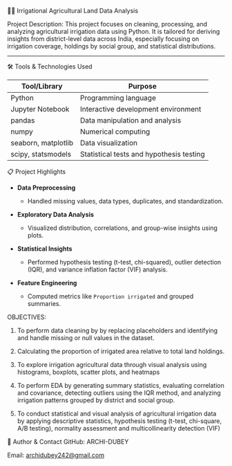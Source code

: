 🧑‍🌾 Irrigational Agricultural Land Data Analysis

Project Description: This project focuses on cleaning, processing, and analyzing agricultural irrigation data using Python. It is tailored for deriving insights from district-level data across India, especially focusing on irrigation coverage, holdings by social group, and statistical distributions.

---

🛠️ Tools & Technologies Used

| Tool/Library        | Purpose                                |
|---------------------|----------------------------------------|
| Python              | Programming language                   |
| Jupyter Notebook    | Interactive development environment    |
| pandas              | Data manipulation and analysis         |
| numpy               | Numerical computing                    |
| seaborn, matplotlib | Data visualization                     |
| scipy, statsmodels  | Statistical tests and hypothesis testing |


📋 Project Highlights

- **Data Preprocessing**
  - Handled missing values, data types, duplicates, and standardization.
  
- **Exploratory Data Analysis**
  - Visualized distribution, correlations, and group-wise insights using plots.
  
- **Statistical Insights**
  - Performed hypothesis testing (t-test, chi-squared), outlier detection (IQR), and variance inflation factor (VIF) analysis.
  
- **Feature Engineering**
  - Computed metrics like `Proportion irrigated` and grouped summaries.


OBJECTIVES:
1. To perform data cleaning by by replacing placeholders and identifying and handle missing or null values in the dataset.

2. Calculating the proportion of irrigated area relative to total land holdings.

3. To explore irrigation agricultural data through visual analysis using histograms, boxplots, scatter plots, and heatmaps

4. To perform EDA by generating summary statistics, evaluating correlation and covariance, detecting outliers using the IQR method, and analyzing irrigation patterns grouped by district and social group.

5. To conduct statistical and visual analysis of agricultural irrigation data by applying descriptive statistics, hypothesis testing (t-test, chi-square, A/B testing), normality assessment and multicollinearity detection (VIF)


🙋 Author & Contact
GitHub: ARCHI-DUBEY

Email: archidubey242@gmail.com

